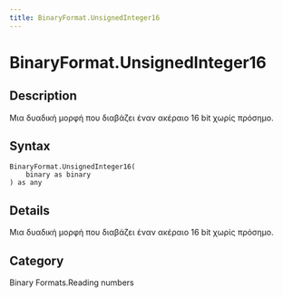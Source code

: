 ```yaml
---
title: BinaryFormat.UnsignedInteger16
---
```


# BinaryFormat.UnsignedInteger16


## Description

Μια δυαδική μορφή που διαβάζει έναν ακέραιο 16 bit χωρίς πρόσημο.


## Syntax

```powerquery
BinaryFormat.UnsignedInteger16(
    binary as binary
) as any
```


## Details

Μια δυαδική μορφή που διαβάζει έναν ακέραιο 16 bit χωρίς πρόσημο.



## Category
Binary Formats.Reading numbers
